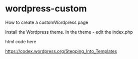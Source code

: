 # wordpress-custom
How to create a customWordpress page

Install the Wordpress theme. 
In the theme - edit the index.php 

<?php
get_header(); ?>
html code here
<?php get_footer(); ?>

https://codex.wordpress.org/Stepping_Into_Templates
